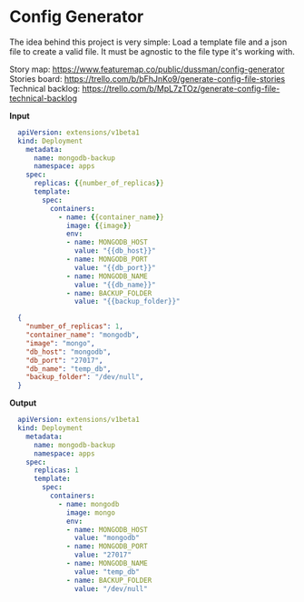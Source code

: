# Config Generator

The idea behind this project is very simple: Load a template file and a json file to create a valid file. It must be agnostic to the file type it's working with.

Story map: https://www.featuremap.co/public/dussman/config-generator
Stories board: https://trello.com/b/bFhJnKo9/generate-config-file-stories
Technical backlog: https://trello.com/b/MpL7zTOz/generate-config-file-technical-backlog

**Input**

```yaml
  apiVersion: extensions/v1beta1
  kind: Deployment
    metadata:
      name: mongodb-backup
      namespace: apps
    spec:
      replicas: {{number_of_replicas}}
      template:
        spec:
          containers:
            - name: {{container_name}}
              image: {{image}}
              env:
              - name: MONGODB_HOST
                value: "{{db_host}}"
              - name: MONGODB_PORT
                value: "{{db_port}}"
              - name: MONGODB_NAME
                value: "{{db_name}}"
              - name: BACKUP_FOLDER
                value: "{{backup_folder}}"
```

```json
  {
    "number_of_replicas": 1,
    "container_name": "mongodb",
    "image": "mongo",
    "db_host": "mongodb",
    "db_port": "27017",
    "db_name": "temp_db",
    "backup_folder": "/dev/null",
  }
```

**Output**

```yaml
  apiVersion: extensions/v1beta1
  kind: Deployment
    metadata:
      name: mongodb-backup
      namespace: apps
    spec:
      replicas: 1
      template:
        spec:
          containers:
            - name: mongodb
              image: mongo
              env:
              - name: MONGODB_HOST
                value: "mongodb"
              - name: MONGODB_PORT
                value: "27017"
              - name: MONGODB_NAME
                value: "temp_db"
              - name: BACKUP_FOLDER
                value: "/dev/null"
```